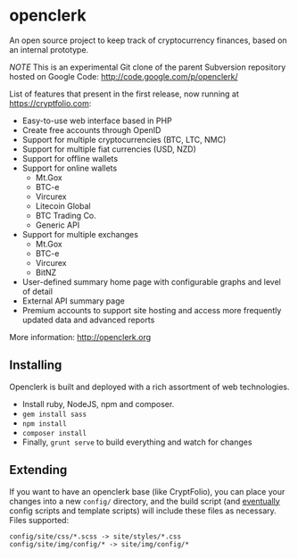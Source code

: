 openclerk
=========

An open source project to keep track of cryptocurrency finances, based on an internal prototype.

*NOTE* This is an experimental Git clone of the parent Subversion repository hosted on Google Code: http://code.google.com/p/openclerk/

List of features that present in the first release, now running at https://cryptfolio.com:

* Easy-to-use web interface based in PHP
* Create free accounts through OpenID
* Support for multiple cryptocurrencies (BTC, LTC, NMC)
* Support for multiple fiat currencies (USD, NZD)
* Support for offline wallets
* Support for online wallets
	* Mt.Gox
	* BTC-e
	* Vircurex
	* Litecoin Global
	* BTC Trading Co.
	* Generic API
* Support for multiple exchanges
	* Mt.Gox
	* BTC-e
	* Vircurex
	* BitNZ
* User-defined summary home page with configurable graphs and level of detail
* External API summary page
* Premium accounts to support site hosting and access more frequently updated data and advanced reports

More information: http://openclerk.org

## Installing

Openclerk is built and deployed with a rich assortment of web technologies.

* Install ruby, NodeJS, npm and composer.
* `gem install sass`
* `npm install`
* `composer install`
* Finally, `grunt serve` to build everything and watch for changes

## Extending

If you want to have an openclerk base (like CryptFolio), you can place your changes into a new `config/` directory,
and the build script (and [eventually](http://redmine.jevon.org/issues/132) config scripts and template scripts)
will include these files as necessary. Files supported:

```
config/site/css/*.scss -> site/styles/*.css
config/site/img/config/* -> site/img/config/*
```
